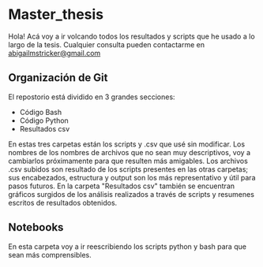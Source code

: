 # Master_thesis

Hola! Acá voy a ir volcando todos los resultados y scripts que he usado a lo largo de la tesis. Cualquier consulta pueden contactarme en abigailmstricker@gmail.com

## Organización de Git

El repostorio está dividido en 3 grandes secciones:
- Código Bash
- Código Python
- Resultados csv

En estas tres carpetas están los scripts y .csv que usé sin modificar. Los nombres de los nombres de archivos que no sean muy descriptivos, voy a cambiarlos próximamente para que resulten más amigables. Los archivos .csv subidos son resultado de los scripts presentes en las otras carpetas; sus encabezados, estructura y output son los más representativo y útil para pasos futuros. 
En la carpeta "Resultados csv" también se encuentran gráficos surgidos de los análisis realizados a través de scripts y resumenes escritos de resultados obtenidos. 

## Notebooks
En esta carpeta voy a ir reescribiendo los scripts python y bash para que sean más comprensibles.
